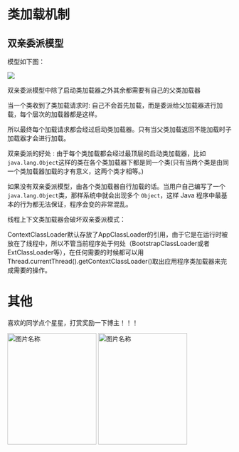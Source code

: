 # 类加载机制

## 双亲委派模型

模型如下图：

![](https://i.loli.net/2019/07/19/5d31384d5ecdf51413.jpg)

双亲委派模型中除了启动类加载器之外其余都需要有自己的父类加载器

当一个类收到了类加载请求时: 自己不会首先加载，而是委派给父加载器进行加载，每个层次的加载器都是这样。

所以最终每个加载请求都会经过启动类加载器。只有当父类加载返回不能加载时子加载器才会进行加载。

双亲委派的好处 : 由于每个类加载都会经过最顶层的启动类加载器，比如 `java.lang.Object`这样的类在各个类加载器下都是同一个类(只有当两个类是由同一个类加载器加载的才有意义，这两个类才相等。)

如果没有双亲委派模型，由各个类加载器自行加载的话。当用户自己编写了一个 `java.lang.Object`类，那样系统中就会出现多个 `Object`，这样 Java 程序中最基本的行为都无法保证，程序会变的非常混乱。

线程上下文类加载器会破坏双亲委派模式：

ContextClassLoader默认存放了AppClassLoader的引用，由于它是在运行时被放在了线程中，所以不管当前程序处于何处（BootstrapClassLoader或者ExtClassLoader等），在任何需要的时候都可以用Thread.currentThread().getContextClassLoader()取出应用程序类加载器来完成需要的操作。

# 其他
喜欢的同学点个星星，打赏奖励一下博主！！！

 <img src="https://img-blog.csdnimg.cn/20210414173956371.jpg?x-oss-process=image/watermark,type_ZmFuZ3poZW5naGVpdGk,shadow_10,text_aHR0cHM6Ly9ibG9nLmNzZG4ubmV0L2tlMzY5MDkzNDU3,size_16,color_FFFFFF,t_70" width = "200" height = "250" alt="图片名称" align=center />
 <img src="https://img-blog.csdnimg.cn/20210414174007800.jpg?x-oss-process=image/watermark,type_ZmFuZ3poZW5naGVpdGk,shadow_10,text_aHR0cHM6Ly9ibG9nLmNzZG4ubmV0L2tlMzY5MDkzNDU3,size_16,color_FFFFFF,t_70" width = "200" height = "250" alt="图片名称" align=center />
 